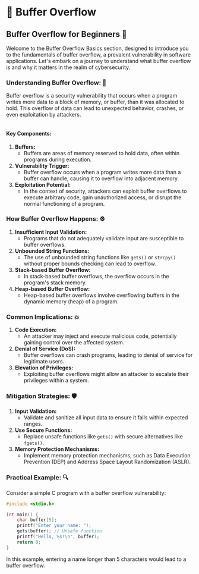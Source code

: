 # 🌊 Buffer Overflow

## Buffer Overflow for Beginners 🚀

Welcome to the Buffer Overflow Basics section, designed to introduce you to the fundamentals of buffer overflow, a prevalent vulnerability in software applications. Let's embark on a journey to understand what buffer overflow is and why it matters in the realm of cybersecurity.

### **Understanding Buffer Overflow: 🧠**

Buffer overflow is a security vulnerability that occurs when a program writes more data to a block of memory, or buffer, than it was allocated to hold. This overflow of data can lead to unexpected behavior, crashes, or even exploitation by attackers.

<figure><img src="https://imgs.search.brave.com/I0k9wNbLHiBVEuTfu9nIyBBGVmzf9KQd3j_LJkpE3Xs/rs:fit:860:0:0/g:ce/aHR0cHM6Ly93d3cu/aW1wZXJ2YS5jb20v/bGVhcm4vd3AtY29u/dGVudC91cGxvYWRz/L3NpdGVzLzEzLzIw/MTgvMDEvYnVmZmVy/LW92ZXJmbG93LnBu/Zw" alt=""><figcaption></figcaption></figure>

#### **Key Components:**

1. **Buffers:**
   * Buffers are areas of memory reserved to hold data, often within programs during execution.
2. **Vulnerability Trigger:**
   * Buffer overflow occurs when a program writes more data than a buffer can handle, causing it to overflow into adjacent memory.
3. **Exploitation Potential:**
   * In the context of security, attackers can exploit buffer overflows to execute arbitrary code, gain unauthorized access, or disrupt the normal functioning of a program.

### **How Buffer Overflow Happens: ⚙️**

1. **Insufficient Input Validation:**
   * Programs that do not adequately validate input are susceptible to buffer overflows.
2. **Unbounded String Functions:**
   * The use of unbounded string functions like `gets()` or `strcpy()` without proper bounds checking can lead to overflow.
3. **Stack-based Buffer Overflow:**
   * In stack-based buffer overflows, the overflow occurs in the program's stack memory.
4. **Heap-based Buffer Overflow:**
   * Heap-based buffer overflows involve overflowing buffers in the dynamic memory (heap) of a program.

### **Common Implications: 💥**

1. **Code Execution:**
   * An attacker may inject and execute malicious code, potentially gaining control over the affected system.
2. **Denial of Service (DoS):**
   * Buffer overflows can crash programs, leading to denial of service for legitimate users.
3. **Elevation of Privileges:**
   * Exploiting buffer overflows might allow an attacker to escalate their privileges within a system.

### **Mitigation Strategies: 🛡️**

1. **Input Validation:**
   * Validate and sanitize all input data to ensure it falls within expected ranges.
2. **Use Secure Functions:**
   * Replace unsafe functions like `gets()` with secure alternatives like `fgets()`.
3. **Memory Protection Mechanisms:**
   * Implement memory protection mechanisms, such as Data Execution Prevention (DEP) and Address Space Layout Randomization (ASLR).

### **Practical Example: 🔍**

Consider a simple C program with a buffer overflow vulnerability:

```c
#include <stdio.h>

int main() {
    char buffer[5];
    printf("Enter your name: ");
    gets(buffer); // Unsafe function
    printf("Hello, %s!\n", buffer);
    return 0;
}
```

In this example, entering a name longer than 5 characters would lead to a buffer overflow.
